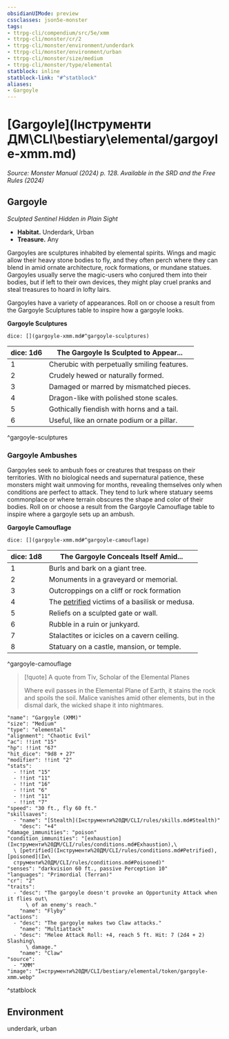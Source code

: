 ```yaml
---
obsidianUIMode: preview
cssclasses: json5e-monster
tags:
- ttrpg-cli/compendium/src/5e/xmm
- ttrpg-cli/monster/cr/2
- ttrpg-cli/monster/environment/underdark
- ttrpg-cli/monster/environment/urban
- ttrpg-cli/monster/size/medium
- ttrpg-cli/monster/type/elemental
statblock: inline
statblock-link: "#^statblock"
aliases:
- Gargoyle
---
```

# [Gargoyle](Інструменти ДМ\CLI\bestiary\elemental/gargoyle-xmm.md)
*Source: Monster Manual (2024) p. 128. Available in the <span title='Systems Reference Document (5.2)'>SRD</span> and the Free Rules (2024)*  

## Gargoyle

*Sculpted Sentinel Hidden in Plain Sight*

- **Habitat.** Underdark, Urban  
- **Treasure.** Any  

Gargoyles are sculptures inhabited by elemental spirits. Wings and magic allow their heavy stone bodies to fly, and they often perch where they can blend in amid ornate architecture, rock formations, or mundane statues. Gargoyles usually serve the magic-users who conjured them into their bodies, but if left to their own devices, they might play cruel pranks and steal treasures to hoard in lofty lairs.

Gargoyles have a variety of appearances. Roll on or choose a result from the Gargoyle Sculptures table to inspire how a gargoyle looks.

**Gargoyle Sculptures**

`dice: [](gargoyle-xmm.md#^gargoyle-sculptures)`

| dice: 1d6 | The Gargoyle Is Sculpted to Appear... |
|-----------|---------------------------------------|
| 1 | Cherubic with perpetually smiling features. |
| 2 | Crudely hewed or naturally formed. |
| 3 | Damaged or marred by mismatched pieces. |
| 4 | Dragon-like with polished stone scales. |
| 5 | Gothically fiendish with horns and a tail. |
| 6 | Useful, like an ornate podium or a pillar. |
^gargoyle-sculptures

### Gargoyle Ambushes

Gargoyles seek to ambush foes or creatures that trespass on their territories. With no biological needs and supernatural patience, these monsters might wait unmoving for months, revealing themselves only when conditions are perfect to attack. They tend to lurk where statuary seems commonplace or where terrain obscures the shape and color of their bodies. Roll on or choose a result from the Gargoyle Camouflage table to inspire where a gargoyle sets up an ambush.

**Gargoyle Camouflage**

`dice: [](gargoyle-xmm.md#^gargoyle-camouflage)`

| dice: 1d8 | The Gargoyle Conceals Itself Amid... |
|-----------|--------------------------------------|
| 1 | Burls and bark on a giant tree. |
| 2 | Monuments in a graveyard or memorial. |
| 3 | Outcroppings on a cliff or rock formation |
| 4 | The [petrified](Інструменти%20ДМ/CLI/rules/conditions.md#Petrified) victims of a basilisk or medusa. |
| 5 | Reliefs on a sculpted gate or wall. |
| 6 | Rubble in a ruin or junkyard. |
| 7 | Stalactites or icicles on a cavern ceiling. |
| 8 | Statuary on a castle, mansion, or temple. |
^gargoyle-camouflage

> [!quote] A quote from Tiv, Scholar of the Elemental Planes  
> 
> Where evil passes in the Elemental Plane of Earth, it stains the rock and spoils the soil. Malice vanishes amid other elements, but in the dismal dark, the wicked shape it into nightmares.


```statblock
"name": "Gargoyle (XMM)"
"size": "Medium"
"type": "elemental"
"alignment": "Chaotic Evil"
"ac": !!int "15"
"hp": !!int "67"
"hit_dice": "9d8 + 27"
"modifier": !!int "2"
"stats":
  - !!int "15"
  - !!int "11"
  - !!int "16"
  - !!int "6"
  - !!int "11"
  - !!int "7"
"speed": "30 ft., fly 60 ft."
"skillsaves":
  - "name": "[Stealth](Інструменти%20ДМ/CLI/rules/skills.md#Stealth)"
    "desc": "+4"
"damage_immunities": "poison"
"condition_immunities": "[exhaustion](Інструменти%20ДМ/CLI/rules/conditions.md#Exhaustion),\
  \ [petrified](Інструменти%20ДМ/CLI/rules/conditions.md#Petrified), [poisoned](Ін\
  струменти%20ДМ/CLI/rules/conditions.md#Poisoned)"
"senses": "darkvision 60 ft., passive Perception 10"
"languages": "Primordial (Terran)"
"cr": "2"
"traits":
  - "desc": "The gargoyle doesn't provoke an Opportunity Attack when it flies out\
      \ of an enemy's reach."
    "name": "Flyby"
"actions":
  - "desc": "The gargoyle makes two Claw attacks."
    "name": "Multiattack"
  - "desc": "Melee Attack Roll: +4, reach 5 ft. Hit: 7 (2d4 + 2) Slashing\
      \ damage."
    "name": "Claw"
"source":
  - "XMM"
"image": "Інструменти%20ДМ/CLI/bestiary/elemental/token/gargoyle-xmm.webp"
```
^statblock

## Environment

underdark, urban